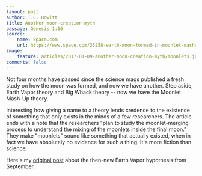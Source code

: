 ```yaml
---
layout: post
author: T.C. Howitt
title: Another moon-creation myth
passage: Genesis 1:16
source:
    name: Space.com
    url: https://www.space.com/35258-earth-moon-formed-in-moonlet-mashup.html
image:
    feature: articles/2017-01-09-another-moon-creation-myth/moonlets.jpg
comments: false
---
```


Not four months have passed since the science mags published a fresh study on how the moon was formed, and now we have another. Step aside, Earth Vapor theory and Big Whack theory -- now we have the Moonlet Mash-Up theory.

Interesting how giving a name to a theory lends credence to the existence of something that only exists in the minds of a few researchers. The article ends with a note that the researchers "plan to study the moonlet-merging process to understand the mixing of the moonlets inside the final moon." They make "moonlets" sound like something that actually existed, when in fact we have absolutely no evidence for such a thing. It's more fiction than science.

Here's my [original post](http://oilforlight.com/moon-creation-myth) about the then-new Earth Vapor hypothesis from September.
